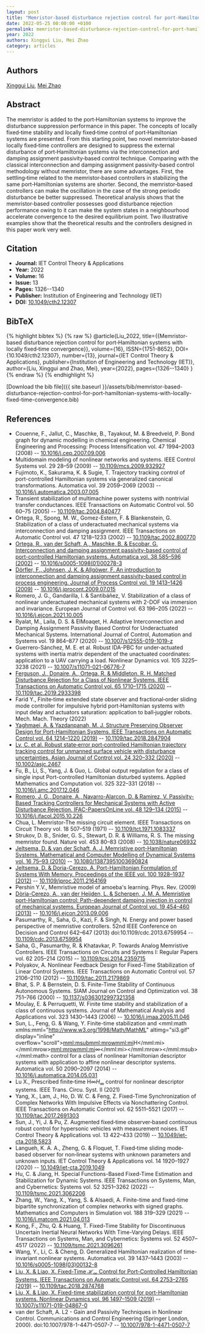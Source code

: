 ```yaml
---
layout: post
title: "Memristor‐based disturbance rejection control for port‐Hamiltonian systems with locally fixed‐time convergence"
date: 2022-05-25 00:00:00 +0100
permalink: memristor-based-disturbance-rejection-control-for-port-hamiltonian-systems-with-locally-fixed-time-convergence
year: 2022
authors: Xinggui Liu, Mei Zhao
category: articles
---
```

 
## Authors
[Xinggui Liu](authors/xinggui-liu), [Mei Zhao](authors/mei-zhao)
 
## Abstract
The memristor is added to the port‐Hamiltonian systems to improve the disturbance suppression performance in this paper. The concepts of locally fixed‐time stability and locally fixed‐time control of port‐Hamiltonian systems are presented. From this starting point, two novel memristor‐based locally fixed‐time controllers are designed to suppress the external disturbance of port‐Hamiltonian systems via the interconnection and damping assignment passivity‐based control technique. Comparing with the classical interconnection and damping assignment passivity‐based control methodology without memristor, there are some advantages. First, the settling‐time related to the memristor‐based controllers in stabilizing the same port‐Hamiltonian systems are shorter. Second, the memristor‐based controllers can make the oscillation in the case of the strong periodic disturbance be better suppressed. Theoretical analysis shows that the memristor‐based controller possesses good disturbance rejection performance owing to it can make the system states in a neighbourhood accelerate convergence to the desired equilibrium point. Two illustrative examples show that the theoretical results and the controllers designed in this paper work very well.
 
## Citation
- **Journal:** IET Control Theory &amp; Applications
- **Year:** 2022
- **Volume:** 16
- **Issue:** 13
- **Pages:** 1326--1340
- **Publisher:** Institution of Engineering and Technology (IET)
- **DOI:** [10.1049/cth2.12307](https://doi.org/10.1049/cth2.12307)
 
## BibTeX
{% highlight bibtex %}
{% raw %}
@article{Liu_2022,
  title={{Memristor‐based disturbance rejection control for port‐Hamiltonian systems with locally fixed‐time convergence}},
  volume={16},
  ISSN={1751-8652},
  DOI={10.1049/cth2.12307},
  number={13},
  journal={IET Control Theory &amp; Applications},
  publisher={Institution of Engineering and Technology (IET)},
  author={Liu, Xinggui and Zhao, Mei},
  year={2022},
  pages={1326--1340}
}
{% endraw %}
{% endhighlight %}
 
[Download the bib file]({{ site.baseurl }}/assets/bib/memristor-based-disturbance-rejection-control-for-port-hamiltonian-systems-with-locally-fixed-time-convergence.bib)
 
## References
- Couenne, F., Jallut, C., Maschke, B., Tayakout, M. & Breedveld, P. Bond graph for dynamic modelling in chemical engineering. Chemical Engineering and Processing: Process Intensification vol. 47 1994–2003 (2008) -- [10.1016/j.cep.2007.09.006](https://doi.org/10.1016/j.cep.2007.09.006)
- Multidomain modeling of nonlinear networks and systems. IEEE Control Systems vol. 29 28–59 (2009) -- [10.1109/mcs.2009.932927](https://doi.org/10.1109/mcs.2009.932927)
- Fujimoto, K., Sakurama, K. & Sugie, T. Trajectory tracking control of port-controlled Hamiltonian systems via generalized canonical transformations. Automatica vol. 39 2059–2069 (2003) -- [10.1016/j.automatica.2003.07.005](https://doi.org/10.1016/j.automatica.2003.07.005)
- Transient stabilization of multimachine power systems with nontrivial transfer conductances. IEEE Transactions on Automatic Control vol. 50 60–75 (2005) -- [10.1109/tac.2004.840477](https://doi.org/10.1109/tac.2004.840477)
- Ortega, R., Spong, M. W., Gomez-Estern, F. & Blankenstein, G. Stabilization of a class of underactuated mechanical systems via interconnection and damping assignment. IEEE Transactions on Automatic Control vol. 47 1218–1233 (2002) -- [10.1109/tac.2002.800770](https://doi.org/10.1109/tac.2002.800770)
- [Ortega, R., van der Schaft, A., Maschke, B. & Escobar, G. Interconnection and damping assignment passivity-based control of port-controlled Hamiltonian systems. Automatica vol. 38 585–596 (2002)](interconnection-and-damping-assignment-passivity-based-control-of-port-controlled-hamiltonian-systems) -- [10.1016/s0005-1098(01)00278-3](https://doi.org/10.1016/s0005-1098(01)00278-3)
- [Dörfler, F., Johnsen, J. K. & Allgöwer, F. An introduction to interconnection and damping assignment passivity-based control in process engineering. Journal of Process Control vol. 19 1413–1426 (2009)](an-introduction-to-interconnection-and-damping-assignment-passivity-based-control-in-process-engineering) -- [10.1016/j.jprocont.2009.07.015](https://doi.org/10.1016/j.jprocont.2009.07.015)
- Romero, J. G., Gandarilla, I. & Santibáñez, V. Stabilization of a class of nonlinear underactuated mechanical systems with 2-DOF via immersion and invariance. European Journal of Control vol. 63 196–205 (2022) -- [10.1016/j.ejcon.2021.10.005](https://doi.org/10.1016/j.ejcon.2021.10.005)
- Ryalat, M., Laila, D. S. & ElMoaqet, H. Adaptive Interconnection and Damping Assignment Passivity Based Control for Underactuated Mechanical Systems. International Journal of Control, Automation and Systems vol. 19 864–877 (2020) -- [10.1007/s12555-019-1019-z](https://doi.org/10.1007/s12555-019-1019-z)
- Guerrero-Sánchez, M. E. et al. Robust IDA-PBC for under-actuated systems with inertia matrix dependent of the unactuated coordinates: application to a UAV carrying a load. Nonlinear Dynamics vol. 105 3225–3238 (2021) -- [10.1007/s11071-021-06776-7](https://doi.org/10.1007/s11071-021-06776-7)
- [Ferguson, J., Donaire, A., Ortega, R. & Middleton, R. H. Matched Disturbance Rejection for a Class of Nonlinear Systems. IEEE Transactions on Automatic Control vol. 65 1710–1715 (2020)](matched-disturbance-rejection-for-a-class-of-nonlinear-systems) -- [10.1109/tac.2019.2933398](https://doi.org/10.1109/tac.2019.2933398)
- Farid Y., Finite‐time extended state observer and fractional‐order sliding mode controller for impulsive hybrid port‐Hamiltonian systems with input delay and actuators saturation: application to ball‐juggler robots. Mech. Mach. Theory (2022)
- [Yaghmaei, A. & Yazdanpanah, M. J. Structure Preserving Observer Design for Port-Hamiltonian Systems. IEEE Transactions on Automatic Control vol. 64 1214–1220 (2019)](structure-preserving-observer-design-for-port-hamiltonian-systems) -- [10.1109/tac.2018.2847904](https://doi.org/10.1109/tac.2018.2847904)
- [Lv, C. et al. Robust state‐error port‐controlled Hamiltonian trajectory tracking control for unmanned surface vehicle with disturbance uncertainties. Asian Journal of Control vol. 24 320–332 (2020)](robust-state-error-port-controlled-hamiltonian-trajectory-tracking-control-for-unmanned-surface-vehicle-with-disturbance-uncertainties) -- [10.1002/asjc.2467](https://doi.org/10.1002/asjc.2467)
- Fu, B., Li, S., Yang, J. & Guo, L. Global output regulation for a class of single input Port-controlled Hamiltonian disturbed systems. Applied Mathematics and Computation vol. 325 322–331 (2018) -- [10.1016/j.amc.2017.12.046](https://doi.org/10.1016/j.amc.2017.12.046)
- [Romero, J. G., Donaire, A., Navarro-Alarcon, D. & Ramirez, V. Passivity-Based Tracking Controllers for Mechanical Systems with Active Disturbance Rejection. IFAC-PapersOnLine vol. 48 129–134 (2015)](passivity-based-tracking-controllers-for-mechanical-systems-with-active-disturbance-rejection) -- [10.1016/j.ifacol.2015.10.226](https://doi.org/10.1016/j.ifacol.2015.10.226)
- Chua, L. Memristor-The missing circuit element. IEEE Transactions on Circuit Theory vol. 18 507–519 (1971) -- [10.1109/tct.1971.1083337](https://doi.org/10.1109/tct.1971.1083337)
- Strukov, D. B., Snider, G. S., Stewart, D. R. & Williams, R. S. The missing memristor found. Nature vol. 453 80–83 (2008) -- [10.1038/nature06932](https://doi.org/10.1038/nature06932)
- [Jeltsema, D. & van der Schaft, A. J. Memristive port-Hamiltonian Systems. Mathematical and Computer Modelling of Dynamical Systems vol. 16 75–93 (2010)](memristive-port-hamiltonian-systems) -- [10.1080/13873951003690824](https://doi.org/10.1080/13873951003690824)
- [Jeltsema, D. & Doria-Cerezo, A. Port-Hamiltonian Formulation of Systems With Memory. Proceedings of the IEEE vol. 100 1928–1937 (2012)](port-hamiltonian-formulation-of-systems-with-memory) -- [10.1109/jproc.2011.2164169](https://doi.org/10.1109/jproc.2011.2164169)
- Pershin Y.V., Memristive model of amoeba's learning. Phys. Rev. (2009)
- [Dòria-Cerezo, A., van der Heijden, L. & Scherpen, J. M. A. Memristive port-Hamiltonian control: Path-dependent damping injection in control of mechanical systems. European Journal of Control vol. 19 454–460 (2013)](memristive-port-hamiltonian-control-path-dependent-damping-injection-in-control-of-mechanical-systems) -- [10.1016/j.ejcon.2013.09.006](https://doi.org/10.1016/j.ejcon.2013.09.006)
- Pasumarthy, R., Saha, G., Kazi, F. & Singh, N. Energy and power based perspective of memristive controllers. 52nd IEEE Conference on Decision and Control 642–647 (2013) doi:10.1109/cdc.2013.6759954 -- [10.1109/cdc.2013.6759954](https://doi.org/10.1109/cdc.2013.6759954)
- Saha, G., Pasumarthy, R. & Khatavkar, P. Towards Analog Memristive Controllers. IEEE Transactions on Circuits and Systems I: Regular Papers vol. 62 205–214 (2015) -- [10.1109/tcsi.2014.2359715](https://doi.org/10.1109/tcsi.2014.2359715)
- Polyakov, A. Nonlinear Feedback Design for Fixed-Time Stabilization of Linear Control Systems. IEEE Transactions on Automatic Control vol. 57 2106–2110 (2012) -- [10.1109/tac.2011.2179869](https://doi.org/10.1109/tac.2011.2179869)
- Bhat, S. P. & Bernstein, D. S. Finite-Time Stability of Continuous Autonomous Systems. SIAM Journal on Control and Optimization vol. 38 751–766 (2000) -- [10.1137/s0363012997321358](https://doi.org/10.1137/s0363012997321358)
- Moulay, E. & Perruquetti, W. Finite time stability and stabilization of a class of continuous systems. Journal of Mathematical Analysis and Applications vol. 323 1430–1443 (2006) -- [10.1016/j.jmaa.2005.11.046](https://doi.org/10.1016/j.jmaa.2005.11.046)
- Sun, L., Feng, G. & Wang, Y. Finite-time stabilization and <mml:math xmlns:mml="http://www.w3.org/1998/Math/MathML" altimg="si3.gif" display="inline" overflow="scroll"><mml:msub><mml:mrow><mml:mi>H</mml:mi></mml:mrow><mml:mrow><mml:mi>∞</mml:mi></mml:mrow></mml:msub></mml:math> control for a class of nonlinear Hamiltonian descriptor systems with application to affine nonlinear descriptor systems. Automatica vol. 50 2090–2097 (2014) -- [10.1016/j.automatica.2014.05.031](https://doi.org/10.1016/j.automatica.2014.05.031)
- Lu X., Prescribed finite‐time H∞$H_{\infty }$ control for nonlinear descriptor systems. IEEE Trans. Circu. Syst. II (2021)
- Yang, X., Lam, J., Ho, D. W. C. & Feng, Z. Fixed-Time Synchronization of Complex Networks With Impulsive Effects via Nonchattering Control. IEEE Transactions on Automatic Control vol. 62 5511–5521 (2017) -- [10.1109/tac.2017.2691303](https://doi.org/10.1109/tac.2017.2691303)
- Sun, J., Yi, J. & Pu, Z. Augmented fixed‐time observer‐based continuous robust control for hypersonic vehicles with measurement noises. IET Control Theory &amp; Applications vol. 13 422–433 (2019) -- [10.1049/iet-cta.2018.5823](https://doi.org/10.1049/iet-cta.2018.5823)
- Langueh, K. A. A., Zheng, G. & Floquet, T. Fixed‐time sliding mode‐based observer for non‐linear systems with unknown parameters and unknown inputs. IET Control Theory &amp; Applications vol. 14 1920–1927 (2020) -- [10.1049/iet-cta.2019.1049](https://doi.org/10.1049/iet-cta.2019.1049)
- Hu, C. & Jiang, H. Special Functions-Based Fixed-Time Estimation and Stabilization for Dynamic Systems. IEEE Transactions on Systems, Man, and Cybernetics: Systems vol. 52 3251–3262 (2022) -- [10.1109/tsmc.2021.3062206](https://doi.org/10.1109/tsmc.2021.3062206)
- Zhang, W., Yang, X., Yang, S. & Alsaedi, A. Finite-time and fixed-time bipartite synchronization of complex networks with signed graphs. Mathematics and Computers in Simulation vol. 188 319–329 (2021) -- [10.1016/j.matcom.2021.04.013](https://doi.org/10.1016/j.matcom.2021.04.013)
- Kong, F., Zhu, Q. & Huang, T. Fixed-Time Stability for Discontinuous Uncertain Inertial Neural Networks With Time-Varying Delays. IEEE Transactions on Systems, Man, and Cybernetics: Systems vol. 52 4507–4517 (2022) -- [10.1109/tsmc.2021.3096261](https://doi.org/10.1109/tsmc.2021.3096261)
- Wang, Y., Li, C. & Cheng, D. Generalized Hamiltonian realization of time-invariant nonlinear systems. Automatica vol. 39 1437–1443 (2003) -- [10.1016/s0005-1098(03)00132-8](https://doi.org/10.1016/s0005-1098(03)00132-8)
- [Liu, X. & Liao, X. Fixed-Time $\mathcal {H}_{\infty }$ Control for Port-Controlled Hamiltonian Systems. IEEE Transactions on Automatic Control vol. 64 2753–2765 (2019)](fixed-time-mathcal-h-infty-control-for-port-controlled-hamiltonian-systems) -- [10.1109/tac.2018.2874768](https://doi.org/10.1109/tac.2018.2874768)
- [Liu, X. & Liao, X. Fixed-time stabilization control for port-Hamiltonian systems. Nonlinear Dynamics vol. 96 1497–1509 (2019)](fixed-time-stabilization-control-for-port-hamiltonian-systems) -- [10.1007/s11071-019-04867-0](https://doi.org/10.1007/s11071-019-04867-0)
- van der Schaft, A. L2 - Gain and Passivity Techniques in Nonlinear Control. Communications and Control Engineering (Springer London, 2000). doi:10.1007/978-1-4471-0507-7 -- [10.1007/978-1-4471-0507-7](https://doi.org/10.1007/978-1-4471-0507-7)


